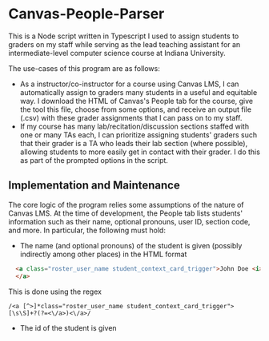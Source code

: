 # Canvas-People-Parser

This is a Node script written in Typescript I used to assign students to graders on my staff while 
serving as the lead teaching assistant for an intermediate-level computer science course at Indiana 
University. 

The use-cases of this program are as follows:

* As a instructor/co-instructor for a course using Canvas LMS, I can automatically assign to graders 
many students in a useful and equitable way. I download the HTML of Canvas's People tab for the course, 
give the tool this file, choose from some options, and receive an output file (.csv) with these grader 
assignments that I can pass on to my staff. 
* If my course has many lab/recitation/discussion sections staffed with one or many TAs each, I can 
prioritize assigning students' graders such that their grader is a TA who leads their lab section 
(where possible), allowing students to more easily get in contact with their grader. I do this as 
part of the prompted options in the script.

## Implementation and Maintenance

The core logic of the program relies some assumptions of the nature of Canvas LMS. At the time of 
development, the People tab lists students' information such as their name, optional pronouns, 
user ID, section code, and more. In particular, the following must hold:

* The name (and optional pronouns) of the student is given (possibly indirectly among other places) in the HTML format
```HTML
  <a class="roster_user_name student_context_card_trigger">John Doe <i>(he/him/his)</i>
  </a>
```
This is done using the regex
```regex
/<a [^>]*class="roster_user_name student_context_card_trigger">[\s\S]+?(?=<\/a>)<\/a>/
```

* The id of the student is given 
